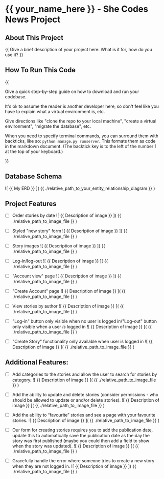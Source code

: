 # {{ your_name_here }} - She Codes News Project

## About This Project
{{ Give a brief description of your project here. What is it for, how do you use it? }}

## How To Run This Code
{{

Give a quick step-by-step guide on how to download and run your codebase.

It's ok to assume the reader is another developer here, so don't feel like you have to explain what a virtual environment is, etc.

Give directions like "clone the repo to your local machine", "create a virtual environment", "migrate the database", etc.

When you need to specify terminal commands, you can surround them with backticks, like so: `python manage.py runserver`. This formats them as code in the markdown document. (The backtick key is to the left of the number 1 at the top of your keyboard.)

}}

## Database Schema
![ {{ My ERD }} ]( {{ ./relative_path_to_your_entity_relationship_diagram }} )

## Project Features
- [ ] Order stories by date
    ![ {{ Description of image }} ]( {{ ./relative_path_to_image_file }} )

- [ ] Styled "new story" form
    ![ {{ Description of image }} ]( {{ ./relative_path_to_image_file }} )

- [ ] Story images
    ![ {{ Description of image }} ]( {{ ./relative_path_to_image_file }} )

- [ ] Log-in/log-out
    ![ {{ Description of image }} ]( {{ ./relative_path_to_image_file }} )

- [ ] "Account view" page
    ![ {{ Description of image }} ]( {{ ./relative_path_to_image_file }} )

- [ ] "Create Account" page
    ![ {{ Description of image }} ]( {{ ./relative_path_to_image_file }} )

- [ ] View stories by author
    ![ {{ Description of image }} ]( {{ ./relative_path_to_image_file }} )

- [ ] "Log-in" button only visible when no user is logged in/"Log-out" button only visible when a user *is* logged in
    ![ {{ Description of image }} ]( {{ ./relative_path_to_image_file }} )

- [ ] "Create Story" functionality only available when user is logged in
    ![ {{ Description of image }} ]( {{ ./relative_path_to_image_file }} )

## Additional Features:
- [ ] Add categories to the stories and allow the user to search for stories by category.
    ![ {{ Description of image }} ]( {{ ./relative_path_to_image_file }} )

- [ ] Add the ability to update and delete stories (consider permissions - who should be allowed to update or and/or delete stories).
    ![ {{ Description of image }} ]( {{ ./relative_path_to_image_file }} )

- [ ] Add the ability to “favourite” stories and see a page with your favourite stories.
    ![ {{ Description of image }} ]( {{ ./relative_path_to_image_file }} )

- [ ] Our form for creating stories requires you to add the publication date, update this to automatically save the publication date as the day the story was first published (maybe you could then add a field to show when the story was updated).
    ![ {{ Description of image }} ]( {{ ./relative_path_to_image_file }} )

- [ ] Gracefully handle the error where someone tries to create a new story when they are not logged in.
    ![ {{ Description of image }} ]( {{ ./relative_path_to_image_file }} )